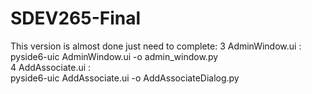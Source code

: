 # SDEV265-Final

This version is almost done just need to complete:
3      AdminWindow.ui : <br>
                                     pyside6-uic AdminWindow.ui -o admin_window.py
<br>
4      AddAssociate.ui : <br>
                                     pyside6-uic AddAssociate.ui -o AddAssociateDialog.py
